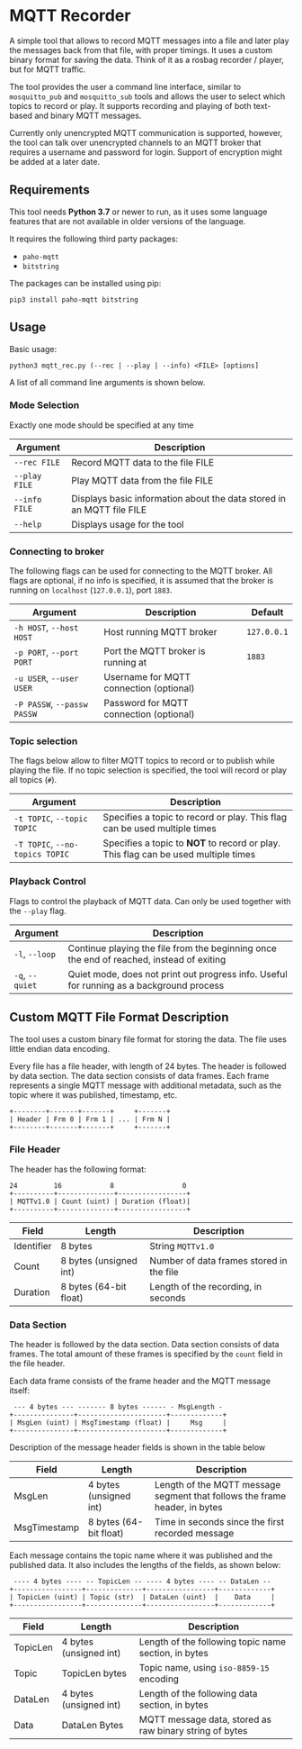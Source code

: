 # MQTT Recorder

A simple tool that allows to record MQTT messages into a file and later play the messages back from that file, with proper timings. It uses a custom binary format for saving the data. Think of it as a rosbag recorder / player, but for MQTT traffic.

The tool provides the user a command line interface, similar to `mosquitto_pub` and `mosquitto_sub` tools and allows the user to select which topics to record or play. It supports recording and playing of both text-based and binary MQTT messages.

Currently only unencrypted MQTT communication is supported, however, the tool can talk over unencrypted channels to an MQTT broker that requires a username and password for login. Support of encryption might be added at a later date.

## Requirements

This tool needs **Python 3.7** or newer to run, as it uses some language features that are not available in older versions of the language.

It requires the following third party packages:

* `paho-mqtt`
* `bitstring`

The packages can be installed using pip:

`pip3 install paho-mqtt bitstring`

## Usage

Basic usage:

`python3 mqtt_rec.py (--rec | --play | --info) <FILE> [options]`

A list of all command line arguments is shown below.

### Mode Selection

Exactly one mode should be specified at any time

| Argument      | Description                                                           |
| ------------- | --------------------------------------------------------------------- |
| `--rec FILE`  | Record MQTT data to the file FILE                                     |
| `--play FILE` | Play MQTT data from the file FILE                                     |
| `--info FILE` | Displays basic information about the data stored in an MQTT file FILE |
| `--help`      | Displays usage for the tool                                           |

### Connecting to broker

The following flags can be used for connecting to the MQTT broker. All flags are optional, if no info is specified, it is assumed that the broker is running on `localhost` (`127.0.0.1`), port `1883`.

| Argument                    | Description                             | Default     |
| --------------------------- | --------------------------------------- | ----------- |
| `-h HOST`, `--host HOST`    | Host running MQTT broker                | `127.0.0.1` |
| `-p PORT`, `--port PORT`    | Port the MQTT broker is running at      | `1883`      |
| `-u USER`, `--user USER`    | Username for MQTT connection (optional) |             |
| `-P PASSW`, `--passw PASSW` | Password for MQTT connection (optional) |

### Topic selection

The flags below allow to filter MQTT topics to record or to publish while playing the file. If no topic selection is specified, the tool will record or play all topics (`#`).

| Argument                        | Description                                                                          |
| ------------------------------- | ------------------------------------------------------------------------------------ |
| `-t TOPIC`, `--topic TOPIC`     | Specifies a topic to record or play. This flag can be used multiple times            |
| `-T TOPIC`, `--no-topics TOPIC` | Specifies a topic to **NOT** to record or play. This flag can be used multiple times |

### Playback Control

Flags to control the playback of MQTT data. Can only be used together with the `--play` flag.

| Argument        | Description                                                                              |
| --------------- | ---------------------------------------------------------------------------------------- |
| `-l`, `--loop`  | Continue playing the file from the beginning once the end of reached, instead of exiting |
| `-q`, `--quiet` | Quiet mode, does not print out progress info. Useful for running as a background process |

## Custom MQTT File Format Description

The tool uses a custom binary file format for storing the data. The file uses little endian data encoding.

Every file has a file header, with length of 24 bytes. The header is followed by data section. The data section consists of data frames. Each frame represents a single MQTT message with additional metadata, such as the topic where it was published, timestamp, etc.

``` text
+--------+-------+-------+     +-------+
| Header | Frm 0 | Frm 1 | ... | Frm N |
+--------+-------+-------+     +-------+
```

### File Header

The header has the following format:

``` text
24         16            8                 0
+----------+--------------+-----------------+
| MQTTv1.0 | Count (uint) | Duration (float)|
+----------+--------------+-----------------+
```

| Field      | Length                 | Description                              |
| ---------- | ---------------------- | ---------------------------------------- |
| Identifier | 8 bytes                | String `MQTTv1.0`                        |
| Count      | 8 bytes (unsigned int) | Number of data frames stored in the file |
| Duration   | 8 bytes (64-bit float) | Length of the recording, in seconds      |

### Data Section

The header is followed by the data section. Data section consists of data frames. The total amount of these frames is specified by the `count` field in the file header.

Each data frame consists of the frame header and the MQTT message itself:

``` text
 --- 4 bytes --- ------- 8 bytes ------ - MsgLength -
+---------------+----------------------+-------------+
| MsgLen (uint) | MsgTimestamp (float) |     Msg     |
+---------------+----------------------+-------------+
```

Description of the message header fields is shown in the table below

| Field        | Length                 | Description                                                                |
| ------------ | ---------------------- | -------------------------------------------------------------------------- |
| MsgLen       | 4 bytes (unsigned int) | Length of the MQTT message segment that follows the frame header, in bytes |
| MsgTimestamp | 8 bytes (64-bit float) | Time in seconds since the first recorded message                           |

Each message contains the topic name where it was published and the published data. It also includes the lengths of the fields, as shown below:

``` text
 ---- 4 bytes ---- -- TopicLen -- ---- 4 bytes ---- -- DataLen --
+-----------------+--------------+-----------------+-------------+
| TopicLen (uint) | Topic (str)  | DataLen (uint)  |    Data     |
+-----------------+--------------+-----------------+-------------+
```

| Field    | Length                 | Description                                             |
| -------- | ---------------------- | ------------------------------------------------------- |
| TopicLen | 4 bytes (unsigned int) | Length of the following topic name section, in bytes    |
| Topic    | TopicLen bytes         | Topic name, using `iso-8859-15` encoding                |
| DataLen  | 4 bytes (unsigned int) | Length of the following data section, in bytes          |
| Data     | DataLen Bytes          | MQTT message data, stored as raw binary string of bytes |
